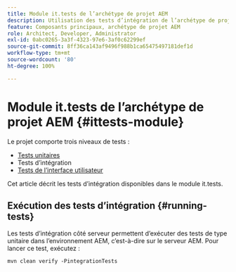 ```yaml
---
title: Module it.tests de l’archétype de projet AEM
description: Utilisation des tests d’intégration de l’archétype de projet AEM
feature: Composants principaux, archétype de projet AEM
role: Architect, Developer, Administrator
exl-id: 0abc0265-3a3f-4323-97e6-3af0c62299ef
source-git-commit: 8ff36ca143af9496f988b1ca65475497181def1d
workflow-type: tm+mt
source-wordcount: '80'
ht-degree: 100%

---
```


# Module it.tests de l’archétype de projet AEM {#ittests-module}

Le projet comporte trois niveaux de tests :

* [Tests unitaires](core.md#unit-tests)
* Tests d’intégration
* [Tests de l’interface utilisateur](uitests.md)

Cet article décrit les tests d’intégration disponibles dans le module it.tests.

## Exécution des tests d’intégration {#running-tests}

Les tests d’intégration côté serveur permettent d’exécuter des tests de type unitaire dans l’environnement AEM, c’est-à-dire sur le serveur AEM. Pour lancer ce test, exécutez :

```
mvn clean verify -PintegrationTests
```
